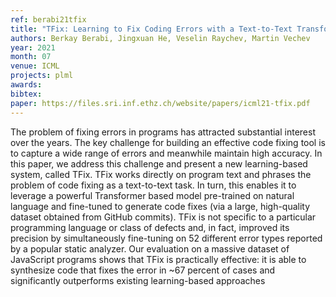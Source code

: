 ```yaml
---
ref: berabi21tfix
title: "TFix: Learning to Fix Coding Errors with a Text-to-Text Transformer"
authors: Berkay Berabi, Jingxuan He, Veselin Raychev, Martin Vechev
year: 2021
month: 07
venue: ICML
projects: plml
awards:
bibtex:
paper: https://files.sri.inf.ethz.ch/website/papers/icml21-tfix.pdf
---
```


The problem of fixing errors in programs has attracted substantial interest over the years. The key challenge for building an effective code fixing tool is to capture a wide range of errors and meanwhile maintain high accuracy. In this paper, we address this challenge and present a new learning-based system, called TFix. TFix works directly on program text and phrases the problem of code fixing as a text-to-text task. In turn, this enables it to leverage a powerful Transformer based model pre-trained on natural language and fine-tuned to generate code fixes (via a large, high-quality dataset obtained from GitHub commits). TFix is not specific to a particular programming language or class of defects and, in fact, improved its precision by simultaneously fine-tuning on 52 different error types reported by a popular static analyzer. Our evaluation on a massive dataset of JavaScript programs shows that TFix is practically effective: it is able to synthesize code that fixes the error in ~67 percent of cases and significantly outperforms existing learning-based approaches